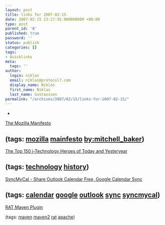 ```yaml
---
layout: post
title: links for 2007-02-15
date: 2007-02-15 13:17:55.000000000 +00:00
type: post
parent_id: '0'
published: true
password: ''
status: publish
categories: []
tags:
- Quicklinks
meta:
  tags: ''
author:
  login: niklas
  email: niklas@protocol7.com
  display_name: Niklas
  first_name: Niklas
  last_name: Gustavsson
permalink: "/archives/2007/02/15/links-for-2007-02-15/"
---
```

- 
[The Mozilla Manifesto](http://weblogs.mozillazine.org/mitchell/archives/2007/02/the_mozilla_manifesto_introduc.html)

(tags: [mozilla](http://del.icio.us/protocol7/mozilla) [mainfesto](http://del.icio.us/protocol7/mainfesto) [by:mitchell\_baker](http://del.icio.us/protocol7/by:mitchell_baker))
- 
[The Top 150 i-Technology Heroes of Today and Yesteryear](http://java.sys-con.com/read/333333.htm)

(tags: [technology](http://del.icio.us/protocol7/technology) [history](http://del.icio.us/protocol7/history))
- 
[SyncMyCal - Share Outlook Calendar Free, Google Calendar Sync](http://www.syncmycal.com/index.htm)

(tags: [calendar](http://del.icio.us/protocol7/calendar) [google](http://del.icio.us/protocol7/google) [outlook](http://del.icio.us/protocol7/outlook) [sync](http://del.icio.us/protocol7/sync) [syncmycal](http://del.icio.us/protocol7/syncmycal))
- 
[RAT Maven Plugin](http://mojo.codehaus.org/rat-maven-plugin/)

(tags: [maven](http://del.icio.us/protocol7/maven) [maven2](http://del.icio.us/protocol7/maven2) [rat](http://del.icio.us/protocol7/rat) [apache](http://del.icio.us/protocol7/apache))
